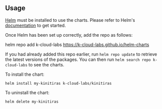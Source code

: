 ## Usage

[Helm](https://helm.sh) must be installed to use the charts.  Please refer to
Helm's [documentation](https://helm.sh/docs) to get started.

Once Helm has been set up correctly, add the repo as follows:

helm repo add k-cloud-labs https://k-cloud-labs.github.io/helm-charts

If you had already added this repo earlier, run `helm repo update` to retrieve
the latest versions of the packages.  You can then run `helm search repo
k-cloud-labs` to see the charts.

To install the <chart-name> chart:

    helm install my-kinitiras k-cloud-labs/kinitiras

To uninstall the chart:

    helm delete my-kinitiras